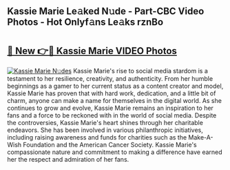 ## Kassie Marie Le𝚊ked N𝚞de - Part-CBC Video Photos - Hot Onlyf𝚊ns Le𝚊ks rznBo

# <h2><a href="http://ab51254.deff.icu/?id=Kassie+Marie">🔗 New 👉🔴 Kassie Marie VIDEO Photos</a></h2>

[![Kassie Marie N𝚞des](https://i.imgur.com/rIISA9y.gif)](http://ab51254.deff.icu/?id=Kassie+Marie)
Kassie Marie's rise to social media stardom is a testament to her resilience, creativity, and authenticity. From her humble beginnings as a gamer to her current status as a content creator and model, Kassie Marie has proven that with hard work, dedication, and a little bit of charm, anyone can make a name for themselves in the digital world. As she continues to grow and evolve, Kassie Marie remains an inspiration to her fans and a force to be reckoned with in the world of social media. Despite the controversies, Kassie Marie's heart shines through her charitable endeavors. She has been involved in various philanthropic initiatives, including raising awareness and funds for charities such as the Make-A-Wish Foundation and the American Cancer Society. Kassie Marie's compassionate nature and commitment to making a difference have earned her the respect and admiration of her fans.
